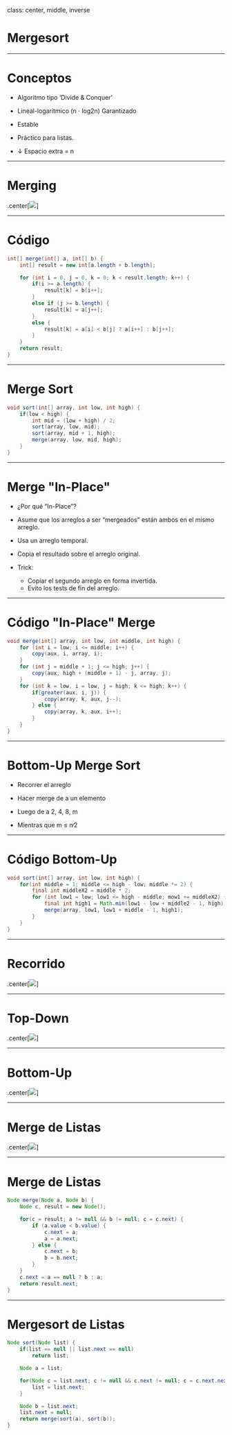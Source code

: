 class: center, middle, inverse

# Mergesort

---

# Conceptos

* Algoritmo tipo ‘Divide & Conquer’

* Lineal-logarítmico (n ⋅ log2n) Garantizado

* Estable

* Práctico para listas.

* ↓ Espacio extra = n

---

# Merging

.center[![]({{site.baseurl}}/presentation/mergesort/merging.png)]

---

# Código

```java
int[] merge(int[] a, int[] b) {
	int[] result = new int[a.length + b.length];

	for (int i = 0, j = 0, k = 0; k < result.length; k++) {
		if(i >= a.length) {
			result[k] = b[i++];
		}
		else if (j >= b.length) {
			result[k] = a[j++];
		}
		else {
			result[k] = a[i] < b[j] ? a[i++] : b[j++];
		}
	}
	return result;
}
```

---

# Merge Sort

```java
void sort(int[] array, int low, int high) {
	if(low < high) {
		int mid = (low + high) / 2;
		sort(array, low, mid);
		sort(array, mid + 1, high);
		merge(array, low, mid, high);
	}
}
```

---

# Merge "In-Place"

* ¿Por qué “In-Place”?

* Asume que los arreglos a ser “mergeados” están ambos en el mismo arreglo.

* Usa un arreglo temporal.

* Copia el resultado sobre el arreglo original.

* Trick:
  * Copiar el segundo arreglo en forma invertida.
  * Evito los tests de fin del arreglo.

---

# Código "In-Place" Merge

```java
void merge(int[] array, int low, int middle, int high) {
	for (int i = low; i <= middle; i++) {
		copy(aux, i, array, i);
	}
	for (int j = middle + 1; j <= high; j++) {
		copy(aux, high + (middle + 1) - j, array, j);
	}
	for (int k = low, i = low, j = high; k <= high; k++) {
		if(greater(aux, i, j)) {
			copy(array, k, aux, j--);
		} else {
			copy(array, k, aux, i++);
		}
	}
}
```

---

# Bottom-Up Merge Sort

* Recorrer el arreglo

* Hacer merge de a un elemento

* Luego de a 2, 4, 8, m

* Mientras que m ≤ n∕2

---

# Código Bottom-Up

```java
void sort(int[] array, int low, int high) {
	for(int middle = 1; middle <= high - low; middle *= 2) {
		final int middleX2 = middle * 2;
		for (int low1 = low; low1 <= high - middle; mow1 += middleX2) {
			final int high1 = Math.min(low1 - low + middle2 - 1, high);
			merge(array, low1, low1 + middle - 1, high1);
		}
	}
}
```

---

# Recorrido

.center[![]({{site.baseurl}}/presentation/mergesort/recorrido.gif)]

---

# Top-Down

.center[![]({{site.baseurl}}/presentation/mergesort/topdown.gif)]

---

# Bottom-Up

.center[![]({{site.baseurl}}/presentation/mergesort/bottomup.gif)]

---

# Merge de Listas

.center[![]({{site.baseurl}}/presentation/mergesort/mergelistas.gif)]

---

# Merge de Listas

```java
Node merge(Node a, Node b) {
	Node c, result = new Node();

	for(c = result; a != null && b != null; c = c.next) {
		if (a.value < b.value) {
			c.next = a;
			a = a.next;
		} else {
			c.next = b;
			b = b.next;
		}
	}
	c.next = a == null ? b : a;
	return result.next;
}
```

---

# Mergesort de Listas

```java
Node sort(Node list) {
	if(list == null || list.next == null)
		return list;

	Node a = list;

	for(Node c = list.next; c != null && c.next != null; c = c.next.next) {
		list = list.next;
	}

	Node b = list.next;
	list.next = null;
	return merge(sort(a), sort(b));
}
```
